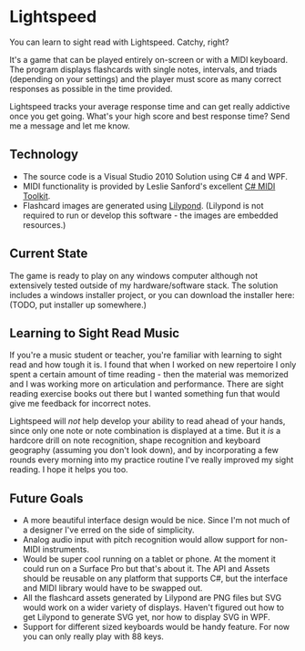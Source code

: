 Lightspeed
==========

You can learn to sight read with Lightspeed.  Catchy, right?

It's a game that can be played entirely on-screen or with a MIDI keyboard.  The program displays flashcards with single notes,
intervals, and triads (depending on your settings) and the player must score as many correct responses as possible in the time provided.

Lightspeed tracks your average response time and can get really addictive once you get going.  What's your high score and best
response time?  Send me a message and let me know.

Technology
----------

* The source code is a Visual Studio 2010 Solution using C# 4 and WPF.
* MIDI functionality is provided by Leslie Sanford's excellent [C# MIDI Toolkit](http://www.codeproject.com/KB/audio-video/MIDIToolkit.aspx).
* Flashcard images are generated using [Lilypond](http://lilypond.org/).  (Lilypond is not required to run or develop this software - the images are embedded resources.)

Current State
-------------

The game is ready to play on any windows computer although not extensively tested outside of my hardware/software stack.  The solution includes a
windows installer project, or you can download the installer here: (TODO, put installer up somewhere.)

Learning to Sight Read Music
----------------------------

If you're a music student or teacher, you're familiar with learning to sight read and how tough it is.  I found that when I worked on new repertoire
I only spent a certain amount of time reading - then the material was memorized and I was working more on articulation and performance.
There are sight reading exercise books out there but I wanted something fun that would give me feedback for incorrect notes.

Lightspeed will _not_ help develop your ability to read ahead of your hands, since only one note or note combination is displayed at
a time.  But it _is_ a hardcore drill on note recognition, shape recognition and keyboard geography (assuming you don't look down), and by incorporating a few rounds every morning into my
practice routine I've really improved my sight reading.  I hope it helps you too.

Future Goals
------------
* A more beautiful interface design would be nice.  Since I'm not much of a designer I've erred on the side of simplicity.
* Analog audio input with pitch recognition would allow support for non-MIDI instruments.
* Would be super cool running on a tablet or phone.  At the moment it could run on a Surface Pro but that's about it.  The API and Assets should be reusable on any platform that supports C#, but the interface and MIDI library would have to be swapped out.
* All the flashcard assets generated by Lilypond are PNG files but SVG would work on a wider variety of displays.  Haven't figured out how to get Lilypond to generate SVG yet, nor how to display SVG in WPF.
* Support for different sized keyboards would be handy feature.  For now you can only really play with 88 keys.
